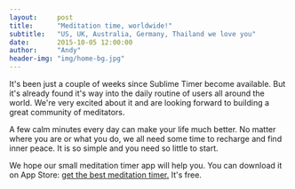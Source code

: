 ```yaml
---
layout:     post
title:      "Meditation time, worldwide!"
subtitle:   "US, UK, Australia, Germany, Thailand we love you"
date:       2015-10-05 12:00:00
author:     "Andy"
header-img: "img/home-bg.jpg"
---
```



<p>It's been just a couple of weeks since Sublime Timer become available. But it's already found it's way into the daily routine of users all around the world. We're very excited about it and are looking forward to building a great community of meditators.</p>

<p>A few calm minutes every day can make your life much better. No matter where you are or what you do, we all need some time to recharge and find inner peace. It is so simple and you need so little to start.</p>

<p>We hope our small meditation timer app will help you. You can download it on App Store: <a href="https://itunes.apple.com/us/app/sublime-timer/id1031088456">get the best meditation timer.</a> It's free.</p>